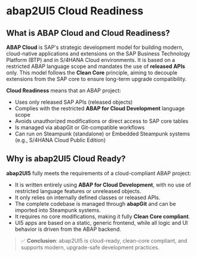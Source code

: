 # abap2UI5 Cloud Readiness

## What is ABAP Cloud and Cloud Readiness?

**ABAP Cloud** is SAP's strategic development model for building modern, cloud-native applications and extensions on the SAP Business Technology Platform (BTP) and in S/4HANA Cloud environments. It is based on a restricted ABAP language scope and mandates the use of **released APIs** only. This model follows the **Clean Core** principle, aiming to decouple extensions from the SAP core to ensure long-term upgrade compatibility.

**Cloud Readiness** means that an ABAP project:

- Uses only released SAP APIs (released objects)  
- Complies with the restricted **ABAP for Cloud Development** language scope  
- Avoids unauthorized modifications or direct access to SAP core tables  
- Is managed via abapGit or Git-compatible workflows  
- Can run on Steampunk (standalone) or Embedded Steampunk systems (e.g., S/4HANA Cloud Public Edition)

## Why is abap2UI5 Cloud Ready?

**abap2UI5** fully meets the requirements of a cloud-compliant ABAP project:

- It is written entirely using **ABAP for Cloud Development**, with no use of restricted language features or unreleased objects.  
- It only relies on internally defined classes or released APIs.  
- The complete codebase is managed through **abapGit** and can be imported into Steampunk systems.  
- It requires no core modifications, making it fully **Clean Core compliant**.  
- UI5 apps are based on a static, generic frontend, while all logic and UI behavior is driven from the ABAP backend.

> ✅ **Conclusion**: abap2UI5 is cloud-ready, clean-core compliant, and supports modern, upgrade-safe development practices.

